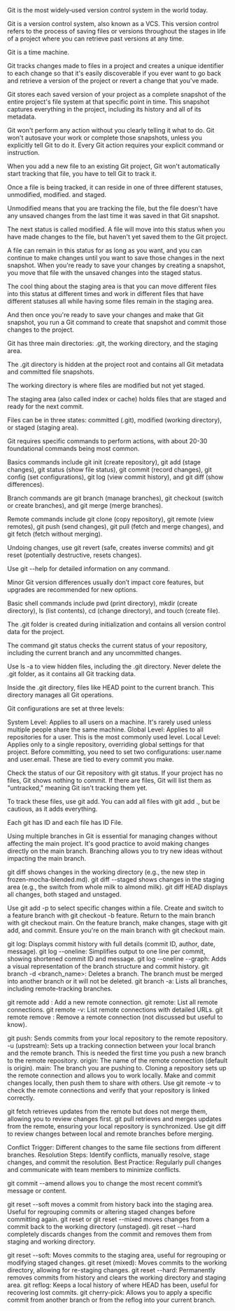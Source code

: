 Git is the most widely‑used version control system in the world today.

Git is a version control system, also known as a VCS. This version control refers to the process of saving files or versions throughout the stages in life of a project where you can retrieve past versions at any time.

Git is a time machine.

Git tracks changes made to files in a project and creates a unique identifier to each change so that it's easily discoverable if you ever want to go back and retrieve a version of the project or revert a change that you've made.

Git stores each saved version of your project as a complete snapshot of the entire project's file system at that specific point in time. This snapshot captures everything in the project, including its history and all of its metadata.

Git won't perform any action without you clearly telling it what to do. Git won't autosave your work or complete those snapshots, unless you explicitly tell Git to do it. Every Git action requires your explicit command or instruction.

When you add a new file to an existing Git project, Git won't automatically start tracking that file, you have to tell Git to track it.

Once a file is being tracked, it can reside in one of three different statuses, unmodified, modified. and staged. 

Unmodified means that you are tracking the file, but the file doesn't have any unsaved changes from the last time it was saved in that Git snapshot.

The next status is called modified. A file will move into this status when you have made changes to the file, but haven't yet saved them to the Git project.

A file can remain in this status for as long as you want, and you can continue to make changes until you want to save those changes in the next snapshot. When you're ready to save your changes by creating a snapshot, you move that file with the unsaved changes into the staged status.

The cool thing about the staging area is that you can move different files into this status at different times and work in different files that have different statuses all while having some files remain in the staging area.

And then once you're ready to save your changes and make that Git snapshot, you run a Git command to create that snapshot and commit those changes to the project.

Git has three main directories: .git, the working directory, and the staging area.

The .git directory is hidden at the project root and contains all Git metadata and committed file snapshots.

The working directory is where files are modified but not yet staged.

The staging area (also called index or cache) holds files that are staged and ready for the next commit.

Files can be in three states: committed (.git), modified (working directory), or staged (staging area).

Git requires specific commands to perform actions, with about 20-30 foundational commands being most common.

Basics commands include git init (create repository), git add (stage changes), git status (show file status), git commit (record changes), git config (set configurations), git log (view commit history), and git diff (show differences).

Branch commands are git branch (manage branches), git checkout (switch or create branches), and git merge (merge branches).

Remote commands include git clone (copy repository), git remote (view remotes), git push (send changes), git pull (fetch and merge changes), and git fetch (fetch without merging).

Undoing changes, use git revert (safe, creates inverse commits) and git reset (potentially destructive, resets changes).

Use git <command> --help for detailed information on any command.

Minor Git version differences usually don’t impact core features, but upgrades are recommended for new options.

Basic shell commands include pwd (print directory), mkdir (create directory), ls (list contents), cd (change directory), and touch (create file).

The .git folder is created during initialization and contains all version control data for the project.

The command git status checks the current status of your repository, including the current branch and any uncommitted changes.

Use ls -a to view hidden files, including the .git directory. Never delete the .git folder, as it contains all Git tracking data.

Inside the .git directory, files like HEAD point to the current branch. This directory manages all Git operations.

Git configurations are set at three levels:

System Level: Applies to all users on a machine. It's rarely used unless multiple people share the same machine.
Global Level: Applies to all repositories for a user. This is the most commonly used level.
Local Level: Applies only to a single repository, overriding global settings for that project.
Before committing, you need to set two configurations: user.name and user.email. These are tied to every commit you make.

Check the status of our Git repository with git status. If your project has no files, Git shows nothing to commit. If there are files, Git will list them as "untracked," meaning Git isn't tracking them yet.

To track these files, use git add. You can add all files with git add ., but be cautious, as it adds everything. 

Each git has ID and each file has ID File.

Using multiple branches in Git is essential for managing changes without affecting the main project. 
It's good practice to avoid making changes directly on the main branch. Branching allows you to try new ideas without impacting the main branch.

git diff shows changes in the working directory (e.g., the new step in frozen-mocha-blended.md).
git diff --staged shows changes in the staging area (e.g., the switch from whole milk to almond milk).
git diff HEAD displays all changes, both staged and unstaged.

Use git add -p to select specific changes within a file.
Create and switch to a feature branch with git checkout -b feature.
Return to the main branch with git checkout main.
On the feature branch, make changes, stage with git add, and commit.
Ensure you're on the main branch with git checkout main.

git log: Displays commit history with full details (commit ID, author, date, message).
git log --oneline: Simplifies output to one line per commit, showing shortened commit ID and message.
git log --oneline --graph: Adds a visual representation of the branch structure and commit history.
git branch -d <branch_name>: Deletes a branch. The branch must be merged into another branch or it will not be deleted.
git branch -a: Lists all branches, including remote-tracking branches.




git remote add <name> <URL>: Add a new remote connection.
git remote: List all remote connections.
git remote -v: List remote connections with detailed URLs.
git remote remove <name>: Remove a remote connection (not discussed but useful to know).

git push: Sends commits from your local repository to the remote repository.
-u (upstream): Sets up a tracking connection between your local branch and the remote branch. This is needed the first time you push a new branch to the remote repository.
origin: The name of the remote connection (default is origin).
main: The branch you are pushing to.
Cloning a repository sets up the remote connection and allows you to work locally.
Make and commit changes locally, then push them to share with others.
Use git remote -v to check the remote connections and verify that your repository is linked correctly.

git fetch retrieves updates from the remote but does not merge them, allowing you to review changes first.
git pull retrieves and merges updates from the remote, ensuring your local repository is synchronized.
Use git diff to review changes between local and remote branches before merging.

Conflict Trigger: Different changes to the same file sections from different branches.
Resolution Steps: Identify conflicts, manually resolve, stage changes, and commit the resolution.
Best Practice: Regularly pull changes and communicate with team members to minimize conflicts.



git commit --amend allows you to change the most recent commit’s message or content.

git reset --soft <commit> moves a commit from history back into the staging area.
Useful for regrouping commits or altering staged changes before committing again.
git reset or git reset --mixed <commit> moves changes from a commit back to the working directory (unstaged).
git reset --hard <commit> completely discards changes from the commit and removes them from staging and working directory.

git reset --soft: Moves commits to the staging area, useful for regrouping or modifying staged changes.
git reset (mixed): Moves commits to the working directory, allowing for re-staging changes.
git reset --hard: Permanently removes commits from history and clears the working directory and staging area.
git reflog: Keeps a local history of where HEAD has been, useful for recovering lost commits.
git cherry-pick: Allows you to apply a specific commit from another branch or from the reflog into your current branch.
